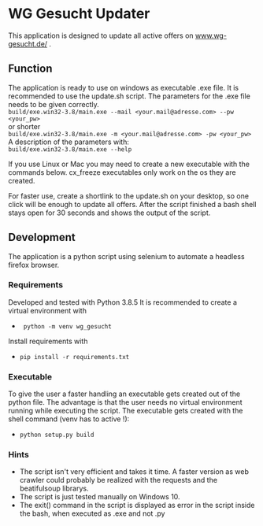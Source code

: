 # WG Gesucht Updater
This application is designed to update all active offers on www.wg-gesucht.de/ .

## Function
The application is ready to use on windows as executable .exe file. It is recommended to use the update.sh script. 
The parameters for the .exe file needs to be given correctly.  
``build/exe.win32-3.8/main.exe --mail <your.mail@adresse.com> --pw <your_pw>``  
or shorter  
``build/exe.win32-3.8/main.exe -m <your.mail@adresse.com> -pw <your_pw>``  
A description of the parameters with:  
``build/exe.win32-3.8/main.exe --help``  

If you use Linux or Mac you may need to create a new executable with the commands below. cx_freeze executables
 only work on the os they are created.

For faster use, create a shortlink to the update.sh on your desktop, so one click will be enough to update all offers.
After the script finished a bash shell stays open for 30 seconds and shows the output of the script.

## Development
The application is a python script using selenium to automate a headless firefox browser.
### Requirements
Developed and tested with Python 3.8.5 
It is recommended to create a virtual environment with  
- `` python -m venv wg_gesucht``  

Install requirements with 
- ``pip install -r requirements.txt``

### Executable
To give the user a faster handling an executable gets created out of the python file. The advantage is that the user needs no 
virtual environment running while executing the script. The executable gets created with the shell command (venv has to active !):
- ``python setup.py build``


### Hints
- The script isn't very efficient and takes it time. A faster version as web crawler could probably be realized 
with the requests and the beatifulsoup librarys.
- The script is just tested manually on Windows 10.
- The exit() command in the script is displayed as error in the script inside the bash, when executed as .exe and not .py
